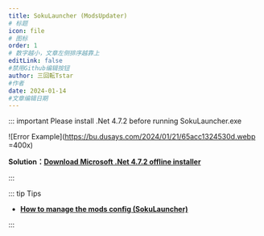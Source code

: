 ```yaml
---
title: SokuLauncher (ModsUpdater)
# 标题
icon: file
# 图标
order: 1
# 数字越小，文章左侧排序越靠上
editLink: false
#禁用Github编辑按钮
author: 三回転Tstar
#作者
date: 2024-01-14
#文章编辑日期
---
```




::: important Please install .Net 4.7.2 before running SokuLauncher.exe

![Error Example](https://bu.dusays.com/2024/01/21/65acc1324530d.webp =400x)

**Solution：[Download Microsoft .Net 4.7.2 offline installer](https://dotnet.microsoft.com/download/dotnet-framework/thank-you/net472-offline-installer)**

:::

<!--
::: warning 用启动器开游戏时弹窗“String引用没有设置为String 的实例”的问题

![](https://bu.dusays.com/2024/04/15/661d2f35663b4.jpg =400x)

::: tip 解决办法
**[去群里或者网盘里](/about/) 下“升级包”手动更新一下，同时会升级启动器本体，旧版的就会有这个问题**

![下“升级包”手动更新一下](https://bu.dusays.com/2024/04/15/661d3c2dceeab.png =500x)

:::

::: note 更新 SokuModLoader 时遇到失败不用管他，可以不更新，或者下升级包手动更新下


![](https://bu.dusays.com/2024/03/19/65f9822af2a6c.png =300x)

:::
-->

::: tip Tips
- [**How to manage the mods config (SokuLauncher)**](/en/mods/WhatsMod.html)

:::


